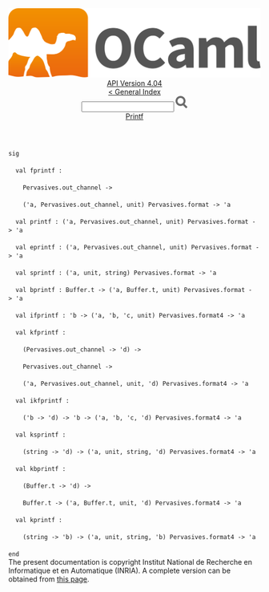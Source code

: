 <!-- ((! set title API !)) ((! set documentation !)) ((! set api !)) ((! set nobreadcrumb !)) -->
<div class="api"><header><nav class="toc brand"><a class="brand" href="https://ocaml.org/"><img src="colour-logo-gray.svg" class="svg" alt="OCaml"></a></nav><nav class="toc"><div class="toc_version"><a href="/docs" id="version-select">API Version 4.04</a></div><a href="index.html">&lt; General Index</a><div class="api_search"><input type="text" name="apisearch" id="api_search" oninput="mySearch(false);" onkeypress="this.oninput();" onclick="this.oninput();" onpaste="this.oninput();">
<img src="search_icon.svg" alt="Search" class="svg" onclick="mySearch(false)"></div>
<div id="search_results"></div><div class="toc_title"><a href="Printf.html">Printf</a></div><ul></ul></nav></header>
<code class="code"><span class="keyword">sig</span><br>
&nbsp;&nbsp;<span class="keyword">val</span>&nbsp;fprintf&nbsp;:<br>
&nbsp;&nbsp;&nbsp;&nbsp;<span class="constructor">Pervasives</span>.out_channel&nbsp;<span class="keywordsign">-&gt;</span><br>
&nbsp;&nbsp;&nbsp;&nbsp;(<span class="keywordsign">'</span>a,&nbsp;<span class="constructor">Pervasives</span>.out_channel,&nbsp;unit)&nbsp;<span class="constructor">Pervasives</span>.format&nbsp;<span class="keywordsign">-&gt;</span>&nbsp;<span class="keywordsign">'</span>a<br>
&nbsp;&nbsp;<span class="keyword">val</span>&nbsp;printf&nbsp;:&nbsp;(<span class="keywordsign">'</span>a,&nbsp;<span class="constructor">Pervasives</span>.out_channel,&nbsp;unit)&nbsp;<span class="constructor">Pervasives</span>.format&nbsp;<span class="keywordsign">-&gt;</span>&nbsp;<span class="keywordsign">'</span>a<br>
&nbsp;&nbsp;<span class="keyword">val</span>&nbsp;eprintf&nbsp;:&nbsp;(<span class="keywordsign">'</span>a,&nbsp;<span class="constructor">Pervasives</span>.out_channel,&nbsp;unit)&nbsp;<span class="constructor">Pervasives</span>.format&nbsp;<span class="keywordsign">-&gt;</span>&nbsp;<span class="keywordsign">'</span>a<br>
&nbsp;&nbsp;<span class="keyword">val</span>&nbsp;sprintf&nbsp;:&nbsp;(<span class="keywordsign">'</span>a,&nbsp;unit,&nbsp;string)&nbsp;<span class="constructor">Pervasives</span>.format&nbsp;<span class="keywordsign">-&gt;</span>&nbsp;<span class="keywordsign">'</span>a<br>
&nbsp;&nbsp;<span class="keyword">val</span>&nbsp;bprintf&nbsp;:&nbsp;<span class="constructor">Buffer</span>.t&nbsp;<span class="keywordsign">-&gt;</span>&nbsp;(<span class="keywordsign">'</span>a,&nbsp;<span class="constructor">Buffer</span>.t,&nbsp;unit)&nbsp;<span class="constructor">Pervasives</span>.format&nbsp;<span class="keywordsign">-&gt;</span>&nbsp;<span class="keywordsign">'</span>a<br>
&nbsp;&nbsp;<span class="keyword">val</span>&nbsp;ifprintf&nbsp;:&nbsp;<span class="keywordsign">'</span>b&nbsp;<span class="keywordsign">-&gt;</span>&nbsp;(<span class="keywordsign">'</span>a,&nbsp;<span class="keywordsign">'</span>b,&nbsp;<span class="keywordsign">'</span>c,&nbsp;unit)&nbsp;<span class="constructor">Pervasives</span>.format4&nbsp;<span class="keywordsign">-&gt;</span>&nbsp;<span class="keywordsign">'</span>a<br>
&nbsp;&nbsp;<span class="keyword">val</span>&nbsp;kfprintf&nbsp;:<br>
&nbsp;&nbsp;&nbsp;&nbsp;(<span class="constructor">Pervasives</span>.out_channel&nbsp;<span class="keywordsign">-&gt;</span>&nbsp;<span class="keywordsign">'</span>d)&nbsp;<span class="keywordsign">-&gt;</span><br>
&nbsp;&nbsp;&nbsp;&nbsp;<span class="constructor">Pervasives</span>.out_channel&nbsp;<span class="keywordsign">-&gt;</span><br>
&nbsp;&nbsp;&nbsp;&nbsp;(<span class="keywordsign">'</span>a,&nbsp;<span class="constructor">Pervasives</span>.out_channel,&nbsp;unit,&nbsp;<span class="keywordsign">'</span>d)&nbsp;<span class="constructor">Pervasives</span>.format4&nbsp;<span class="keywordsign">-&gt;</span>&nbsp;<span class="keywordsign">'</span>a<br>
&nbsp;&nbsp;<span class="keyword">val</span>&nbsp;ikfprintf&nbsp;:<br>
&nbsp;&nbsp;&nbsp;&nbsp;(<span class="keywordsign">'</span>b&nbsp;<span class="keywordsign">-&gt;</span>&nbsp;<span class="keywordsign">'</span>d)&nbsp;<span class="keywordsign">-&gt;</span>&nbsp;<span class="keywordsign">'</span>b&nbsp;<span class="keywordsign">-&gt;</span>&nbsp;(<span class="keywordsign">'</span>a,&nbsp;<span class="keywordsign">'</span>b,&nbsp;<span class="keywordsign">'</span>c,&nbsp;<span class="keywordsign">'</span>d)&nbsp;<span class="constructor">Pervasives</span>.format4&nbsp;<span class="keywordsign">-&gt;</span>&nbsp;<span class="keywordsign">'</span>a<br>
&nbsp;&nbsp;<span class="keyword">val</span>&nbsp;ksprintf&nbsp;:<br>
&nbsp;&nbsp;&nbsp;&nbsp;(string&nbsp;<span class="keywordsign">-&gt;</span>&nbsp;<span class="keywordsign">'</span>d)&nbsp;<span class="keywordsign">-&gt;</span>&nbsp;(<span class="keywordsign">'</span>a,&nbsp;unit,&nbsp;string,&nbsp;<span class="keywordsign">'</span>d)&nbsp;<span class="constructor">Pervasives</span>.format4&nbsp;<span class="keywordsign">-&gt;</span>&nbsp;<span class="keywordsign">'</span>a<br>
&nbsp;&nbsp;<span class="keyword">val</span>&nbsp;kbprintf&nbsp;:<br>
&nbsp;&nbsp;&nbsp;&nbsp;(<span class="constructor">Buffer</span>.t&nbsp;<span class="keywordsign">-&gt;</span>&nbsp;<span class="keywordsign">'</span>d)&nbsp;<span class="keywordsign">-&gt;</span><br>
&nbsp;&nbsp;&nbsp;&nbsp;<span class="constructor">Buffer</span>.t&nbsp;<span class="keywordsign">-&gt;</span>&nbsp;(<span class="keywordsign">'</span>a,&nbsp;<span class="constructor">Buffer</span>.t,&nbsp;unit,&nbsp;<span class="keywordsign">'</span>d)&nbsp;<span class="constructor">Pervasives</span>.format4&nbsp;<span class="keywordsign">-&gt;</span>&nbsp;<span class="keywordsign">'</span>a<br>
&nbsp;&nbsp;<span class="keyword">val</span>&nbsp;kprintf&nbsp;:<br>
&nbsp;&nbsp;&nbsp;&nbsp;(string&nbsp;<span class="keywordsign">-&gt;</span>&nbsp;<span class="keywordsign">'</span>b)&nbsp;<span class="keywordsign">-&gt;</span>&nbsp;(<span class="keywordsign">'</span>a,&nbsp;unit,&nbsp;string,&nbsp;<span class="keywordsign">'</span>b)&nbsp;<span class="constructor">Pervasives</span>.format4&nbsp;<span class="keywordsign">-&gt;</span>&nbsp;<span class="keywordsign">'</span>a<br>
<span class="keyword">end</span></code><div class="copyright">The present documentation is copyright Institut National de Recherche en Informatique et en Automatique (INRIA). A complete version can be obtained from <a href="http://caml.inria.fr/pub/docs/manual-ocaml/">this page</a>.</div></div>